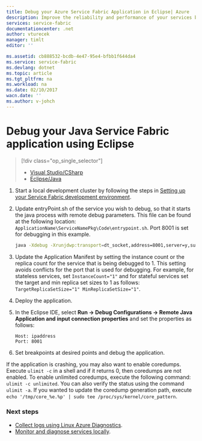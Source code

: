 ```yaml
---
title: Debug your Azure Service Fabric Application in Eclipse| Azure
description: Improve the reliability and performance of your services by developing and debugging them in Eclipse on a local development cluster.
services: service-fabric
documentationcenter: .net
author: vturecek
manager: timlt
editor: ''

ms.assetid: cb888532-bcdb-4e47-95e4-bfbb1f644da4
ms.service: service-fabric
ms.devlang: dotnet
ms.topic: article
ms.tgt_pltfrm: na
ms.workload: na
ms.date: 02/10/2017
wacn.date: ''
ms.author: v-johch
---
```


# Debug your Java Service Fabric application using Eclipse
>[!div class="op_single_selector"]
>- [Visual Studio/CSharp](./service-fabric-debugging-your-application.md)
>- [Eclipse/Java](./service-fabric-debugging-your-application-java.md)

1. Start a local development cluster by following the steps in [Setting up your Service Fabric development environment](./service-fabric-get-started-linux.md).

2. Update entryPoint.sh of the service you wish to debug, so that it starts the java process with remote debug parameters. This file can be found at the following location: ``ApplicationName\ServiceNamePkg\Code\entrypoint.sh``. Port 8001 is set for debugging in this example.

    ```sh
    java -Xdebug -Xrunjdwp:transport=dt_socket,address=8001,server=y,suspend=y -Djava.library.path=$LD_LIBRARY_PATH -jar myapp.jar
    ```

3. Update the Application Manifest by setting the instance count or the replica count for the service that is being debugged to 1. This setting avoids conflicts for the port that is used for debugging. For example, for stateless services, set ``InstanceCount="1"`` and for stateful services set the target and min replica set sizes to 1 as follows: `` TargetReplicaSetSize="1" MinReplicaSetSize="1"``.

4. Deploy the application.

5. In the Eclipse IDE, select **Run -> Debug Configurations -> Remote Java Application and input connection properties** and set the properties as follows:

       Host: ipaddress
       Port: 8001

6.  Set breakpoints at desired points and debug the application.

If the application is crashing, you may also want to enable coredumps. Execute ``ulimit -c`` in a shell and if it returns 0, then coredumps are not enabled. To enable unlimited coredumps, execute the following command: ``ulimit -c unlimited``. You can also verify the status using the command ``ulimit -a``.  If you wanted to update the coredump generation path, execute ``echo '/tmp/core_%e.%p' | sudo tee /proc/sys/kernel/core_pattern``. 

### Next steps

* [Collect logs using Linux Azure Diagnostics](./service-fabric-diagnostics-how-to-setup-lad.md).
* [Monitor and diagnose services locally](./service-fabric-diagnostics-how-to-monitor-and-diagnose-services-locally-linux.md).